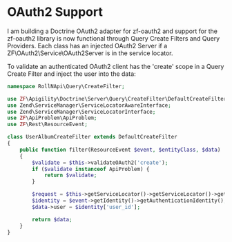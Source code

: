 # OAuth2 Support

I am building a Doctrine OAuth2 adapter for zf-oauth2 and support for the zf-oauth2 library is now functional through Query Create Filters and Query Providers.  Each class has an injected OAuth2 Server if a ZF\OAuth2\Service\OAuth2Server is in the service locator.  

To validate an authenticated OAuth2 client has the 'create' scope in a Query Create Filter and inject the user into the data:
```php
namespace RollNApi\Query\CreateFilter;

use ZF\Apigility\Doctrine\Server\Query\CreateFilter\DefaultCreateFilter;
use Zend\ServiceManager\ServiceLocatorAwareInterface;
use Zend\ServiceManager\ServiceLocatorInterface;
use ZF\ApiProblem\ApiProblem;
use ZF\Rest\ResourceEvent;

class UserAlbumCreateFilter extends DefaultCreateFilter
{
    public function filter(ResourceEvent $event, $entityClass, $data)
    {
        $validate = $this->validateOAuth2('create');
        if ($validate instanceof ApiProblem) {
            return $validate;
        }

        $request = $this->getServiceLocator()->getServiceLocator()->get('Request')->getQuery()->toArray();
        $identity = $event->getIdentity()->getAuthenticationIdentity();
        $data->user = $identity['user_id'];

        return $data;
    }
}
```

